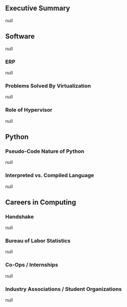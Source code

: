## Executive Summary
null
## Software
null
### ERP 
null
### Problems Solved By Virtualization
null
### Role of Hypervisor
null
## Python
### Pseudo-Code Nature of Python
null
### Interpreted vs. Compiled Language
null
## Careers in Computing
### Handshake
null
### Bureau of Labor Statistics
null
### Co-Ops / Internships
null
### Industry Associations / Student Organizations
null
